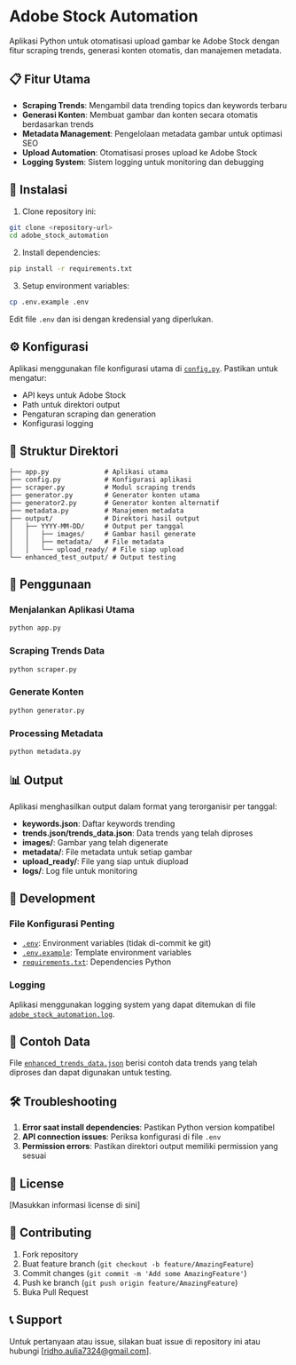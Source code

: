 # Adobe Stock Automation

Aplikasi Python untuk otomatisasi upload gambar ke Adobe Stock dengan fitur scraping trends, generasi konten otomatis, dan manajemen metadata.

## 📋 Fitur Utama

- **Scraping Trends**: Mengambil data trending topics dan keywords terbaru
- **Generasi Konten**: Membuat gambar dan konten secara otomatis berdasarkan trends
- **Metadata Management**: Pengelolaan metadata gambar untuk optimasi SEO
- **Upload Automation**: Otomatisasi proses upload ke Adobe Stock
- **Logging System**: Sistem logging untuk monitoring dan debugging

## 🚀 Instalasi

1. Clone repository ini:
```bash
git clone <repository-url>
cd adobe_stock_automation
```

2. Install dependencies:
```bash
pip install -r requirements.txt
```

3. Setup environment variables:
```bash
cp .env.example .env
```
Edit file `.env` dan isi dengan kredensial yang diperlukan.

## ⚙️ Konfigurasi

Aplikasi menggunakan file konfigurasi utama di [`config.py`](config.py). Pastikan untuk mengatur:

- API keys untuk Adobe Stock
- Path untuk direktori output
- Pengaturan scraping dan generation
- Konfigurasi logging

## 📁 Struktur Direktori

```
├── app.py              # Aplikasi utama
├── config.py           # Konfigurasi aplikasi
├── scraper.py          # Modul scraping trends
├── generator.py        # Generator konten utama
├── generator2.py       # Generator konten alternatif
├── metadata.py         # Manajemen metadata
├── output/             # Direktori hasil output
│   ├── YYYY-MM-DD/     # Output per tanggal
│   │   ├── images/     # Gambar hasil generate
│   │   ├── metadata/   # File metadata
│   │   └── upload_ready/ # File siap upload
└── enhanced_test_output/ # Output testing
```

## 🎯 Penggunaan

### Menjalankan Aplikasi Utama
```bash
python app.py
```

### Scraping Trends Data
```bash
python scraper.py
```

### Generate Konten
```bash
python generator.py
```

### Processing Metadata
```bash
python metadata.py
```

## 📊 Output

Aplikasi menghasilkan output dalam format yang terorganisir per tanggal:

- **keywords.json**: Daftar keywords trending
- **trends.json/trends_data.json**: Data trends yang telah diproses
- **images/**: Gambar yang telah digenerate
- **metadata/**: File metadata untuk setiap gambar
- **upload_ready/**: File yang siap untuk diupload
- **logs/**: Log file untuk monitoring

## 🔧 Development

### File Konfigurasi Penting

- [`.env`](.env): Environment variables (tidak di-commit ke git)
- [`.env.example`](.env.example): Template environment variables
- [`requirements.txt`](requirements.txt): Dependencies Python

### Logging

Aplikasi menggunakan logging system yang dapat ditemukan di file [`adobe_stock_automation.log`](adobe_stock_automation.log).

## 📝 Contoh Data

File [`enhanced_trends_data.json`](enhanced_trends_data.json) berisi contoh data trends yang telah diproses dan dapat digunakan untuk testing.

## 🛠️ Troubleshooting

1. **Error saat install dependencies**: Pastikan Python version kompatibel
2. **API connection issues**: Periksa konfigurasi di file `.env`
3. **Permission errors**: Pastikan direktori output memiliki permission yang sesuai

## 📄 License

[Masukkan informasi license di sini]

## 🤝 Contributing

1. Fork repository
2. Buat feature branch (`git checkout -b feature/AmazingFeature`)
3. Commit changes (`git commit -m 'Add some AmazingFeature'`)
4. Push ke branch (`git push origin feature/AmazingFeature`)
5. Buka Pull Request

## 📞 Support

Untuk pertanyaan atau issue, silakan buat issue di repository ini atau hubungi [ridho.aulia7324@gmail.com].